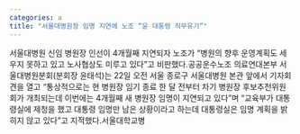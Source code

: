 ```yaml
---
categories: a
title: "서울대병원장 임명 지연에 노조 “윤 대통령 직무유기”"
---
```

서울대병원 신임 병원장 인선이 4개월째 지연되자 노조가 “병원의 향후 운영계획도 세우지 못하고 있고 노사협상도 미루고 있다”고 비판했다.공공운수노조 의료연대본부 서울대병원분회(분회장 윤태석)는 22일 오전 서울 종로구 서울대병원 본관 앞에서 기자회견을 열고 “통상적으로는 현 병원장 임기 종료 한 달 전부터 차기 병원장 후보추천위원회가 개최되는데 이번에는 4개월째 새 병원장 임명이 지연되고 있다”며 “교육부가 대통령실에 제청을 했고 대통령 임명만 남은 상황이라고 하는데 대통령실은 임명 계획을 밝히지 않고 있다”고 지적했다.서울대학교병
